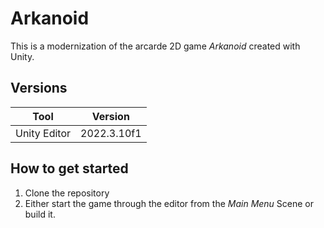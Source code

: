 # Arkanoid

This is a modernization of the arcarde 2D game *Arkanoid* created with Unity.

## Versions

| Tool | Version |
| --- | --- |
| Unity Editor | 2022.3.10f1 |

## How to get started

1. Clone the repository
2. Either start the game through the editor from the *Main Menu* Scene or build it.
